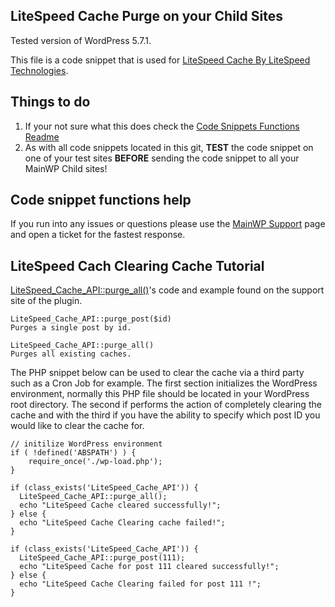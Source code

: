 ## LiteSpeed Cache Purge on your Child Sites

Tested version of WordPress 5.7.1.

This file is a code snippet that is used for [LiteSpeed Cache By LiteSpeed Technologies](https://wordpress.org/plugins/litespeed-cache/).

## Things to do

1. If your not sure what this does check the [Code Snippets Functions Readme](https://github.com/mainwp/Code-Snippets-Functions/blob/master/README.md)
2. As with all code snippets located in this git, **TEST** the code snippet on one of your test sites **BEFORE** sending the code snippet to all your MainWP Child sites!

## Code snippet functions help

If you run into any issues or questions please use the [MainWP Support](https://mainwp.com/support/) page and open a ticket for the fastest response.

## LiteSpeed Cach Clearing Cache Tutorial

[LiteSpeed_Cache_API::purge_all()](https://www.litespeedtech.com/support/wiki/doku.php/litespeed_wiki:cache:lscwp:api#litespeed_cache_apipurge_all)'s code and example found on the support site of the plugin.

```
LiteSpeed_Cache_API::purge_post($id)
Purges a single post by id.

LiteSpeed_Cache_API::purge_all()
Purges all existing caches.
```

The PHP snippet below can be used to clear the cache via a third party such as a Cron Job for example. The first section initializes the WordPress environment, normally this PHP file should be located in your WordPress root directory. The second if performs the action of completely clearing the cache and with the third if you have the ability to specify which post ID you would like to clear the cache for.



```
// initilize WordPress environment
if ( !defined('ABSPATH') ) {
	require_once('./wp-load.php');
}

if (class_exists('LiteSpeed_Cache_API')) {
  LiteSpeed_Cache_API::purge_all();
  echo "LiteSpeed Cache cleared successfully!";
} else {
  echo "LiteSpeed Cache Clearing cache failed!";
}

if (class_exists('LiteSpeed_Cache_API')) {
  LiteSpeed_Cache_API::purge_post(111);
  echo "LiteSpeed Cache for post 111 cleared successfully!";
} else {
  echo "LiteSpeed Cache Clearing failed for post 111 !";
}
```
